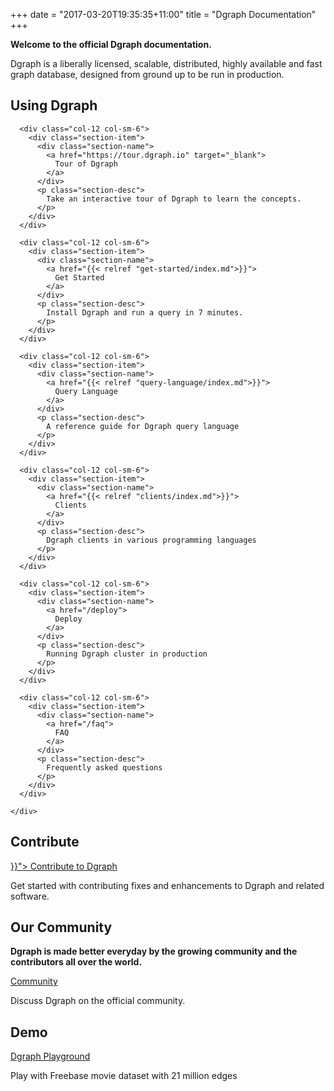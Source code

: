 +++
date = "2017-03-20T19:35:35+11:00"
title = "Dgraph Documentation"
+++

**Welcome to the official Dgraph documentation.**

Dgraph is a liberally licensed, scalable, distributed, highly available and fast graph database, designed from ground up to be run in production.

## Using Dgraph

<section class="toc">
  <div class="container">
    <div class="row row-no-padding">

      <div class="col-12 col-sm-6">
        <div class="section-item">
          <div class="section-name">
            <a href="https://tour.dgraph.io" target="_blank">
              Tour of Dgraph
            </a>
          </div>
          <p class="section-desc">
            Take an interactive tour of Dgraph to learn the concepts.
          </p>
        </div>
      </div>

      <div class="col-12 col-sm-6">
        <div class="section-item">
          <div class="section-name">
            <a href="{{< relref "get-started/index.md">}}">
              Get Started
            </a>
          </div>
          <p class="section-desc">
            Install Dgraph and run a query in 7 minutes.
          </p>
        </div>
      </div>

      <div class="col-12 col-sm-6">
        <div class="section-item">
          <div class="section-name">
            <a href="{{< relref "query-language/index.md">}}">
              Query Language
            </a>
          </div>
          <p class="section-desc">
            A reference guide for Dgraph query language
          </p>
        </div>
      </div>

      <div class="col-12 col-sm-6">
        <div class="section-item">
          <div class="section-name">
            <a href="{{< relref "clients/index.md">}}">
              Clients
            </a>
          </div>
          <p class="section-desc">
            Dgraph clients in various programming languages
          </p>
        </div>
      </div>

      <div class="col-12 col-sm-6">
        <div class="section-item">
          <div class="section-name">
            <a href="/deploy">
              Deploy
            </a>
          </div>
          <p class="section-desc">
            Running Dgraph cluster in production
          </p>
        </div>
      </div>

      <div class="col-12 col-sm-6">
        <div class="section-item">
          <div class="section-name">
            <a href="/faq">
              FAQ
            </a>
          </div>
          <p class="section-desc">
            Frequently asked questions
          </p>
        </div>
      </div>

    </div>
  </div>
</section>

## Contribute
<section class="toc">
  <div class="container">
    <div class="row row-no-padding">
      <div class="col-12 col-sm-6">
        <div class="section-item">
          <div class="section-name">
            <a href="{{< relref "contribute/index.md">}}">
              Contribute to Dgraph
            </a>
          </div>
          <p class="section-desc">
            Get started with contributing fixes and enhancements to Dgraph and related software.
          </p>
        </div>
      </div>
      </div>
  </div>
</section>

## Our Community

**Dgraph is made better everyday by the growing community and the contributors all over the world.**

<section class="toc">
  <div class="container">
    <div class="row row-no-padding">
      <div class="col-12 col-sm-6">
        <div class="section-item">
          <div class="section-name">
            <a href="https://discuss.dgraph.io">
              Community
            </a>
          </div>
          <p class="section-desc">
            Discuss Dgraph on the official community.
          </p>
        </div>
      </div>
    </div>
  </div>
</section>


## Demo

<section class="toc">
  <div class="container">
    <div class="row row-no-padding">
      <div class="col-12 col-sm-6">
        <div class="section-item">
          <div class="section-name">
            <a href="https://play.dgraph.io">
              Dgraph Playground
            </a>
          </div>
          <p class="section-desc">
            Play with Freebase movie dataset with 21 million edges
          </p>
        </div>
      </div>
    </div>
  </div>
</section>
